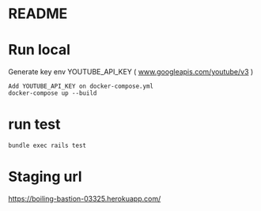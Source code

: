 # README

# Run local

Generate key env YOUTUBE_API_KEY ( www.googleapis.com/youtube/v3 )
```
Add YOUTUBE_API_KEY on docker-compose.yml
docker-compose up --build
```

# run test
```
bundle exec rails test
```

# Staging url
https://boiling-bastion-03325.herokuapp.com/

